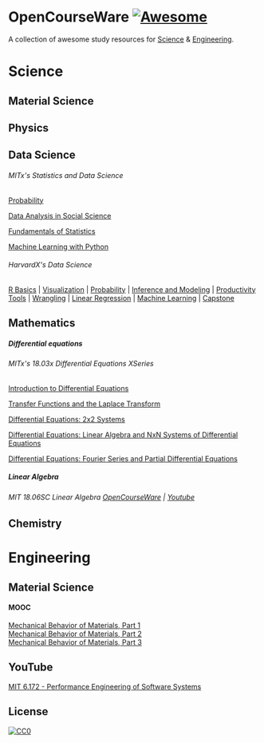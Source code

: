 # OpenCourseWare [![Awesome](https://cdn.rawgit.com/sindresorhus/awesome/d7305f38d29fed78fa85652e3a63e154dd8e8829/media/badge.svg)](https://github.com/sindresorhus/awesome)

A collection of awesome study resources for [Science](https://github.com/HeshamFS/OpenCourseWare#science) & [Engineering](https://github.com/HeshamFS/OpenCourseWare#engineering). 



# Science

## Material Science

## Physics

## Data Science

###### MITx's Statistics and Data Science 

[Probability](https://www.edx.org/course/probability-the-science-of-uncertainty-and-data)

[Data Analysis in Social Science](https://www.edx.org/course/data-analysis-in-social-scienceassessing-your-know)

[Fundamentals of Statistics](https://www.edx.org/course/fundamentals-of-statistics)

[Machine Learning with Python](https://www.edx.org/course/machine-learning-with-python-from-linear-models-to)


###### HarvardX's Data Science

[R Basics](https://www.edx.org/course/data-science-r-basics) | [Visualization](https://www.edx.org/course/data-science-visualization) | [Probability](https://www.edx.org/course/data-science-probability) | [Inference and Modeling](https://www.edx.org/course/data-science-inference-and-modeling) | [Productivity Tools](https://www.edx.org/course/data-science-productivity-tools) | [Wrangling](https://www.edx.org/course/data-science-wrangling) | [Linear Regression](https://www.edx.org/course/data-science-linear-regression) | [Machine Learning](https://www.edx.org/course/data-science-machine-learning) | [Capstone](https://www.edx.org/course/data-science-capstone)




## Mathematics 

##### Differential equations

###### MITx's 18.03x Differential Equations XSeries

[Introduction to Differential Equations](https://www.edx.org/course/introduction-to-differential-equations-2)

[Transfer Functions and the Laplace Transform](https://www.edx.org/course/transfer-functions-and-the-laplace-transform)

[Differential Equations: 2x2 Systems](https://www.edx.org/course/differential-equations-2x2-systems)

[Differential Equations: Linear Algebra and NxN Systems of Differential Equations](https://www.edx.org/course/differential-equations-linear-algebra-and-nxn-syst)

[Differential Equations: Fourier Series and Partial Differential Equations](https://www.edx.org/course/differential-equations-fourier-series-and-partial)

##### Linear Algebra
###### MIT 18.06SC Linear Algebra [OpenCourseWare](https://ocw.mit.edu/courses/mathematics/18-06sc-linear-algebra-fall-2011/index.htm) | [Youtube](https://www.youtube.com/watch?v=7UJ4CFRGd-U&list=PL221E2BBF13BECF6C)


## Chemistry 



# Engineering

## Material Science

#### MOOC
[Mechanical Behavior of Materials, Part 1](https://www.edx.org/course/mechanical-behavior-of-materials-part-1-linear-ela) \
[Mechanical Behavior of Materials, Part 2](https://www.edx.org/course/mechanical-behavior-of-materials-part-2-stress-tra) \
[Mechanical Behavior of Materials, Part 3](https://www.edx.org/course/mechanical-behavior-of-materials-part-3-time-depen) 




## YouTube

[MIT 6.172 - Performance Engineering of Software Systems](https://www.youtube.com/watch?v=o7h_sYMk_oc&list=PLUl4u3cNGP63VIBQVWguXxZZi0566y7Wf)











## License

[![CC0](http://mirrors.creativecommons.org/presskit/buttons/88x31/svg/cc-zero.svg)](https://creativecommons.org/publicdomain/zero/1.0/)
